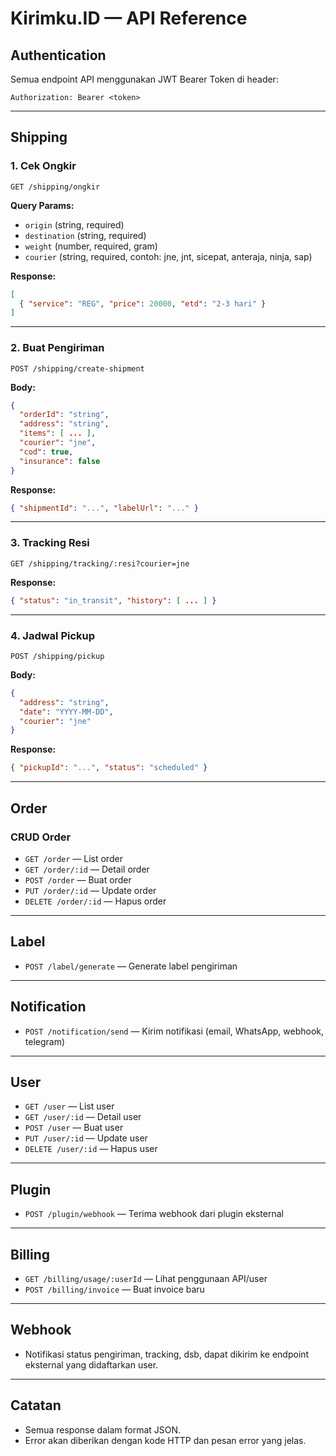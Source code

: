 # Kirimku.ID — API Reference

## Authentication
Semua endpoint API menggunakan JWT Bearer Token di header:
```
Authorization: Bearer <token>
```

---

## Shipping
### 1. Cek Ongkir
`GET /shipping/ongkir`

**Query Params:**
- `origin` (string, required)
- `destination` (string, required)
- `weight` (number, required, gram)
- `courier` (string, required, contoh: jne, jnt, sicepat, anteraja, ninja, sap)

**Response:**
```json
[
  { "service": "REG", "price": 20000, "etd": "2-3 hari" }
]
```

---

### 2. Buat Pengiriman
`POST /shipping/create-shipment`

**Body:**
```json
{
  "orderId": "string",
  "address": "string",
  "items": [ ... ],
  "courier": "jne",
  "cod": true,
  "insurance": false
}
```

**Response:**
```json
{ "shipmentId": "...", "labelUrl": "..." }
```

---

### 3. Tracking Resi
`GET /shipping/tracking/:resi?courier=jne`

**Response:**
```json
{ "status": "in_transit", "history": [ ... ] }
```

---

### 4. Jadwal Pickup
`POST /shipping/pickup`

**Body:**
```json
{
  "address": "string",
  "date": "YYYY-MM-DD",
  "courier": "jne"
}
```

**Response:**
```json
{ "pickupId": "...", "status": "scheduled" }
```

---

## Order
### CRUD Order
- `GET /order` — List order
- `GET /order/:id` — Detail order
- `POST /order` — Buat order
- `PUT /order/:id` — Update order
- `DELETE /order/:id` — Hapus order

---

## Label
- `POST /label/generate` — Generate label pengiriman

---

## Notification
- `POST /notification/send` — Kirim notifikasi (email, WhatsApp, webhook, telegram)

---

## User
- `GET /user` — List user
- `GET /user/:id` — Detail user
- `POST /user` — Buat user
- `PUT /user/:id` — Update user
- `DELETE /user/:id` — Hapus user

---

## Plugin
- `POST /plugin/webhook` — Terima webhook dari plugin eksternal

---

## Billing
- `GET /billing/usage/:userId` — Lihat penggunaan API/user
- `POST /billing/invoice` — Buat invoice baru

---

## Webhook
- Notifikasi status pengiriman, tracking, dsb, dapat dikirim ke endpoint eksternal yang didaftarkan user.

---

## Catatan
- Semua response dalam format JSON.
- Error akan diberikan dengan kode HTTP dan pesan error yang jelas.

